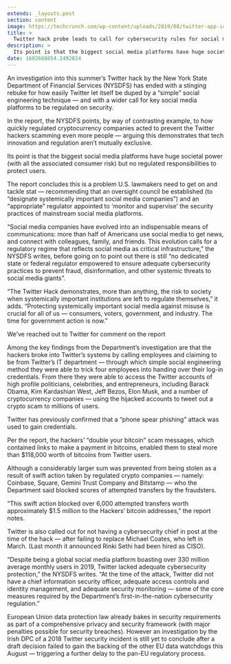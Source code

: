 ```yaml
--- 
extends: _layouts.post 
section: content 
image: https://techcrunch.com/wp-content/uploads/2019/08/twitter-app-icon-ios.jpg?w=695 
title: > 
  Twitter hack probe leads to call for cybersecurity rules for social media giants – TechCrunch 
description: > 
  Its point is that the biggest social media platforms have huge societal power (with all the associated consumer risk) but no regulated responsibilities to protect users.“Social media companies have evolved into an indispensable means of communications: more than half of Americans use social media to get news, and connect with colleagues, family, and friends.“The Twitter Hack demonstrates, more than anything, the risk to society when systemically important institutions are left to regulate themselves,” it adds.“Protecting systemically important social media against misuse is crucial for all of us — consumers, voters, government, and industry.“Despite being a global social media platform boasting over 330 million average monthly users in 2019, Twitter lacked adequate cybersecurity protection,” the NYSDFS writes. 
date: 1602688854.2492824 
--- 
```

An investigation into this summer’s Twitter hack by the New York State Department of Financial Services (NYSDFS) has ended with a stinging rebuke for how easily Twitter let itself be duped by a “simple” social engineering technique — and with a wider call for key social media platforms to be regulated on security.

In the report, the NYSDFS points, by way of contrasting example, to how quickly regulated cryptocurrency companies acted to prevent the Twitter hackers scamming even more people — arguing this demonstrates that tech innovation and regulation aren’t mutually exclusive.

Its point is that the biggest social media platforms have huge societal power (with all the associated consumer risk) but no regulated responsibilities to protect users.

The report concludes this is a problem U.S. lawmakers need to get on and tackle stat — recommending that an oversight council be established (to “designate systemically important social media companies”) and an “appropriate” regulator appointed to ‘monitor and supervise’ the security practices of mainstream social media platforms.

“Social media companies have evolved into an indispensable means of communications: more than half of Americans use social media to get news, and connect with colleagues, family, and friends. This evolution calls for a regulatory regime that reflects social media as critical infrastructure,” the NYSDFS writes, before going on to point out there is still “no dedicated state or federal regulator empowered to ensure adequate cybersecurity practices to prevent fraud, disinformation, and other systemic threats to social media giants”.

“The Twitter Hack demonstrates, more than anything, the risk to society when systemically important institutions are left to regulate themselves,” it adds. “Protecting systemically important social media against misuse is crucial for all of us — consumers, voters, government, and industry. The time for government action is now.”

We’ve reached out to Twitter for comment on the report

Among the key findings from the Department’s investigation are that the hackers broke into Twitter’s systems by calling employees and claiming to be from Twitter’s IT department — through which simple social engineering method they were able to trick four employees into handing over their log-in credentials. From there they were able to access the Twitter accounts of high profile politicians, celebrities, and entrepreneurs, including Barack Obama, Kim Kardashian West, Jeff Bezos, Elon Musk, and a number of cryptocurrency companies — using the hijacked accounts to tweet out a crypto scam to millions of users.

Twitter has previously confirmed that a “phone spear phishing” attack was used to gain credentials.

Per the report, the hackers’ “double your bitcoin” scam messages, which contained links to make a payment in bitcoins, enabled them to steal more than $118,000 worth of bitcoins from Twitter users.

Although a considerably larger sum was prevented from being stolen as a result of swift action taken by regulated crypto companies — namely: Coinbase, Square, Gemini Trust Company and Bitstamp — who the Department said blocked scores of attempted transfers by the fraudsters.

“This swift action blocked over 6,000 attempted transfers worth approximately $1.5 million to the Hackers’ bitcoin addresses,” the report notes.

Twitter is also called out for not having a cybersecurity chief in post at the time of the hack — after failing to replace Michael Coates, who left in March. (Last month it announced Rinki Sethi had been hired as CISO).

“Despite being a global social media platform boasting over 330 million average monthly users in 2019, Twitter lacked adequate cybersecurity protection,” the NYSDFS writes. “At the time of the attack, Twitter did not have a chief information security officer, adequate access controls and identity management, and adequate security monitoring — some of the core measures required by the Department’s first-in-the-nation cybersecurity regulation.”

European Union data protection law already bakes in security requirements as part of a comprehensive privacy and security framework (with major penalties possible for security breaches). However an investigation by the Irish DPC of a 2018 Twitter security incident is still yet to conclude after a draft decision failed to gain the backing of the other EU data watchdogs this August — triggering a further delay to the pan-EU regulatory process.